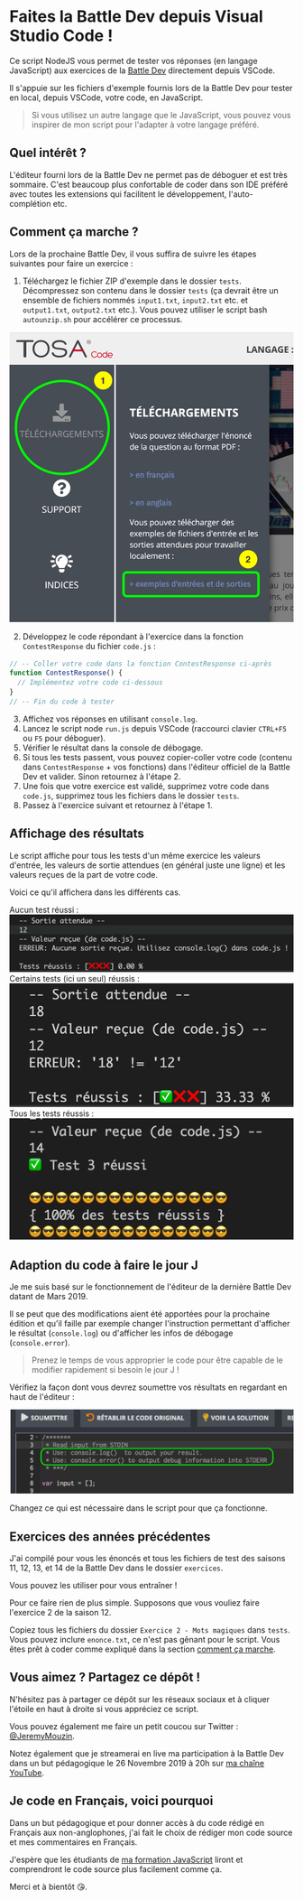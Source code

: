 # Faites la Battle Dev depuis Visual Studio Code !

Ce script NodeJS vous permet de tester vos réponses (en langage JavaScript) aux exercices de la [Battle Dev](https://battledev.blogdumoderateur.com/) directement depuis VSCode.

Il s'appuie sur les fichiers d'exemple fournis lors de la Battle Dev pour tester en local, depuis VSCode, votre code, en JavaScript.

> Si vous utilisez un autre langage que le JavaScript, vous pouvez vous inspirer de mon script pour l'adapter à votre langage préféré.

## Quel intérêt ?

L'éditeur fourni lors de la Battle Dev ne permet pas de déboguer et est très sommaire. C'est beaucoup plus confortable de coder dans son IDE préféré avec toutes les extensions qui facilitent le développement, l'auto-complétion etc.

## Comment ça marche ?

Lors de la prochaine Battle Dev, il vous suffira de suivre les étapes suivantes pour faire un exercice :

1. Téléchargez le fichier ZIP d'exemple dans le dossier `tests`. Décompressez son contenu dans le dossier `tests` (ça devrait être un ensemble de fichiers nommés `input1.txt`, `input2.txt` etc. et `output1.txt`, `output2.txt` etc.). Vous pouvez utiliser le script bash `autounzip.sh` pour accélérer ce processus.

![Lien pour télécharger les fichiers exemple](./images/fichiers-exemple.jpg)

2. Développez le code répondant à l'exercice dans la fonction `ContestResponse` du fichier `code.js` :

```javascript
// -- Coller votre code dans la fonction ContestResponse ci-après
function ContestResponse() {
  // Implémentez votre code ci-dessous
}
// -- Fin du code à tester
```

3. Affichez vos réponses en utilisant `console.log`.
4. Lancez le script node `run.js` depuis VSCode (raccourci clavier `CTRL+F5` ou `F5` pour déboguer).
5. Vérifier le résultat dans la console de débogage.
6. Si tous les tests passent, vous pouvez copier-coller votre code (contenu dans `ContestResponse` + vos fonctions) dans l'éditeur officiel de la Battle Dev et valider. Sinon retournez à l'étape 2.
7. Une fois que votre exercice est validé, supprimez votre code dans `code.js`, supprimez tous les fichiers dans le dossier `tests`.
8. Passez à l'exercice suivant et retournez à l'étape 1.

## Affichage des résultats

Le script affiche pour tous les tests d'un même exercice les valeurs d'entrée, les valeurs de sortie attendues (en général juste une ligne) et les valeurs reçues de la part de votre code.

Voici ce qu'il affichera dans les différents cas.

Aucun test réussi : ![Aucun test réussi](./images/zero.jpg)
Certains tests (ici un seul) réussis : ![Aucun test réussi](./images/un.jpg)
Tous les tests réussis : ![Aucun test réussi](./images/tout.jpg)

## Adaption du code à faire le jour J

Je me suis basé sur le fonctionnement de l'éditeur de la dernière Battle Dev datant de Mars 2019.

Il se peut que des modifications aient été apportées pour la prochaine édition et qu'il faille par exemple changer l'instruction permettant d'afficher le résultat (`console.log`) ou d'afficher les infos de débogage (`console.error`).

> Prenez le temps de vous approprier le code pour être capable de le modifier rapidement si besoin le jour J !

Vérifiez la façon dont vous devrez soumettre vos résultats en regardant en haut de l'éditeur :

![Instructions de soumission du résultat](./images/instructions.jpg)

Changez ce qui est nécessaire dans le script pour que ça fonctionne.

## Exercices des années précédentes

J'ai compilé pour vous les énoncés et tous les fichiers de test des saisons 11, 12, 13, et 14 de la Battle Dev dans le dossier `exercices`.

Vous pouvez les utiliser pour vous entraîner !

Pour ce faire rien de plus simple. Supposons que vous vouliez faire l'exercice 2 de la saison 12.

Copiez tous les fichiers du dossier `Exercice 2 - Mots magiques` dans `tests`. Vous pouvez inclure `enonce.txt`, ce n'est pas gênant pour le script. Vous êtes prêt à coder comme expliqué dans la section [comment ça marche](#comment-ça-marche-).

## Vous aimez ? Partagez ce dépôt !

N'hésitez pas à partager ce dépôt sur les réseaux sociaux et à cliquer l'étoile en haut à droite si vous appréciez ce script.

Vous pouvez également me faire un petit coucou sur Twitter : [@JeremyMouzin](https://twitter.com/jeremymouzin).

Notez également que je streamerai en live ma participation à la Battle Dev dans un but pédagogique le 26 Novembre 2019 à 20h sur [ma chaîne YouTube](https://www.youtube.com/channel/UCMzJVrWeaKUotLPWTdx6HuQ).

## Je code en Français, voici pourquoi

Dans un but pédagogique et pour donner accès à du code rédigé en Français aux non-anglophones, j'ai fait le choix de rédiger mon code source et mes commentaires en Français.

J'espère que les étudiants de [ma formation JavaScript](https://www.javascriptdezero.com) liront et comprendront le code source plus facilement comme ça.

Merci et à bientôt 😘.
